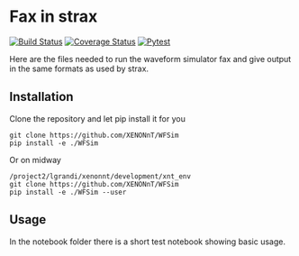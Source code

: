 # Fax in strax

[![Build Status](https://travis-ci.org/XENONnT/WFSim.svg?branch=master)](https://travis-ci.org/XENONnT/WFSim)
[![Coverage Status](https://coveralls.io/repos/github/XENONnT/WFSim/badge.svg?branch=ci_testing)](https://coveralls.io/github/XENONnT/WFSim?branch=ci_testing)
[![Pytest](https://github.com/XENONnT/WFSim/workflows/Pytest/badge.svg?branch=master)](https://github.com/XENONnT/WFSim/actions?query=workflow%3APytest)

Here are the files needed to run the waveform simulator fax and give output in the same formats as used by strax.

## Installation

Clone the repository and let pip install it for you
```
git clone https://github.com/XENONnT/WFSim
pip install -e ./WFSim
```

Or on midway
```
/project2/lgrandi/xenonnt/development/xnt_env
git clone https://github.com/XENONnT/WFSim
pip install -e ./WFSim --user
```

## Usage
In the notebook folder there is a short test notebook showing basic usage.

